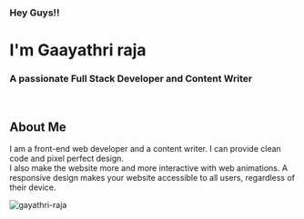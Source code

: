 <h3 align="left"> Hey Guys!! </h3>
<h1 align="left"> I'm Gaayathri raja</h1>
<h3 align="left">A passionate Full Stack Developer and Content Writer</h3>
<br>
<h2>About Me</h2>
  <p>I am a front-end web developer and a content writer. I can provide clean code and pixel perfect design. <br>
    I also make the website more and more interactive with web animations. A responsive design makes your website accessible to all users, regardless of their device.</p> 




<p><img align="center" src="https://github-readme-streak-stats.herokuapp.com/?user=gayathri-raja&" alt="gayathri-raja"/></p>


